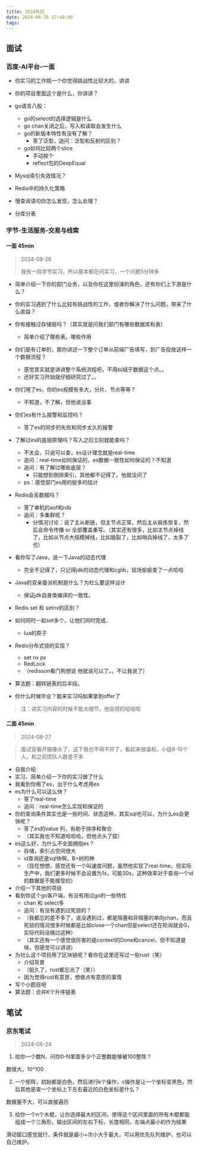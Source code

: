 ```yaml
---
title: 2024秋招
date: 2024-08-26 17:48:00
tags:
---
```


## 面试

### 百度-AI平台-一面

- 你实习的工作挑一个你觉得挑战性比较大的，讲讲
- 你的项目里面这个是什么，你讲讲？

- go语言八股：
  - go的select的选择逻辑是什么
  - go chan关闭之后，写入和读取会发生什么
  - go的新版本特性有没有了解？
    - 答了泛型，追问：泛型和反射的区别？
  - go如何比较两个slice
    - 手动挨个
    - reflect包的DeepEqual
- Mysql索引失效情况？
- Redis中的持久化策略
- 慢查询语句你怎么发现，怎么处理？
- 分库分表

### 字节-生活服务-交易与线索

#### 一面 45min

> 2024-08-26
>
> 我有一段字节实习，所以基本都在问实习，一个问题5分钟多

- 简单介绍一下你的部门业务，以及你在这里扮演的角色，还有你们上下游是什么？

- 你的实习遇到了什么比较有挑战性的工作，或者你解决了什么问题，带来了什么收益？

- 你有接触过存储层吗？（其实就是问我们部门有哪些数据库和表）
  - 简单介绍了哪些表，哪些作用
- 你们是有订单的，那你讲述一下整个订单从前端广告填写，到广告投放这样一个数据流程？
  - 感觉其实就是讲讲整个系统流程吧，不用纠结于数据这个点。。
  - 还好实习开始就仔细研究过了。。

- 你们用了es，你的es规模有多大，分片、节点等等？
  - 不知道，不了解，但他说没事
- 你们es有什么报警和监控吗？
  - 答了es的同步的失败和同步太久的报警

- 了解过es的底层原理吗？写入之后立刻就能查吗？
  - 不太会，只说可以查，es设计理念就是real-time
  - 追问：real-time如何保证的，es数据一致性如何保证的？不知道
  - 追问：有了解过哪些底层？
    - 只能想到倒排索引，其他都不记得了。他就没问了
  - ps：感觉部门es用的挺多的估计
- Redis会丢数据吗？
  - 答了单机的aof和rdb
  - 追问：多集群呢？
    - 分情况讨论：说了主从断链，但主节点正常，然后主从锻炼恢复，然后会命令传播 or 全部覆盖重写。（其实还有很多，比如主节点掉线了，比如从节点大规模掉线，比如脑裂了，比如哨兵掉线了，太多了也）
- 看你写了Java，说一下Java的动态代理
  - 完全不记得了，只记得jdk的动态代理和cglib，现场偷偷查了一点哈哈
- Java的双亲委派机制是什么？为社么要这样设计
  - 保证jdk自身类编译的一致性。
- Redis set 和 setnx的区别？
- 如何同时一起set多个，让他们同时完成、
  - lua的原子
- Redis分布式锁的实现？
  - set nx px
  - RedLock
  - （redisson看门狗想说 他就说可以了。。不让我说了）
- 算法题：翻转链表的后半段。
- 你什么时候毕业？能来实习吗如果拿到offer了

> 注：讲实习内容的时候不能太细节，他会烦的哈哈哈

#### 二面 45min

> 2024-08-27

> 面试官看开摄像头了，这下我也不得不开了，看起来很温和，小组8-10个人，和之前团队人数差不多

- 自我介绍
- 实习，简单介绍一下你的实习做了什么
- 我看到你用了es，出于什么考虑用es
- es为什么可以这么快？
  - 答了real-time
  - 追问：real-time怎么实现和保证的
- 你的查询条件其实也是一些时间、状态这种，其实sql也可以，为什么es会更快呢？
  - 答了es的value 列，有助于排序和聚合
  - （其实我也不知道哈哈哈，但他点头了捏）
- es这么好，为什么不全面拥抱es？
  - 存储，索引占空间很大
  - id查询还是sql快啊，B+树的神
  - （现在想想，感觉还有一个叫速度问题，虽然他实现了real-time，但实际生产中，我们更多时候不会设置为1s，可能30s，这种效率对于查询一个id的数据是不能接受的）
- 介绍一下其他的项目
- 看到你这个go客户端，有没有用过go的一些特性
  - chan 和 select多
  - 追问：有没有遇到过死锁的？
  - （我都忘的差不多了，说没遇到过，都是阻塞和非阻塞的单向chan，而且死锁的情况很多时候都是比如close一个chan但是select还在轮询就会G，实际代码没搞过这种）
  - （其实还有一个感觉很厉害的是context的Done和cancel，但不知道是啥，但感觉可以讲讲）
- 为社么这个项目用了区块链呢？看你在这里还写过一些rust（笑）
  - 介绍背景
  - （挺久了，rust都忘光了（笑））
  - 因为觉得rust有意思，想做点有意思的事情
- 写个小题目吧
- 算法题：合并K个升序链表

## 笔试

### 京东笔试

> 2024-08-24

1. 给你一个数N，问你0-N里面多少个正整数能够被100整除？

数很大，10^100

2. 一个矩阵，初始都是白色，然后进行k个操作，c操作是让一个坐标变黑色，然后其他是查一个坐标上下左右最近的白色坐标是什么？

数据量不大，可以直接遍历

3. 给你一个n个木棍，让你选择最大的区间，使得这个区间里面的所有木棍都能组成一个三角形，输出区间的左右下标，长度相同，左端点最小的作为结果

滑动窗口感觉就行，条件就是最小+次小大于最大，可以用优先队列维护，也可以自己维护。

